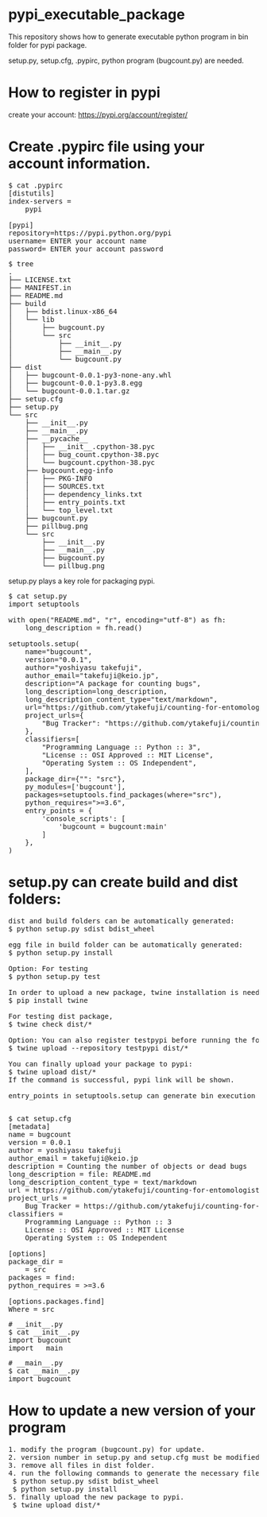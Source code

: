 # pypi_executable_package

This repository shows how to generate executable python program in bin folder for pypi package.

setup.py, setup.cfg, .pypirc, python program (bugcount.py) are needed.

# How to register in pypi
create your account:
https://pypi.org/account/register/

# Create .pypirc file using your account information.

<pre>
$ cat .pypirc
[distutils]
index-servers =
    pypi

[pypi]
repository=https://pypi.python.org/pypi
username= ENTER your account name
password= ENTER your account password
</pre>

<pre>
$ tree
.
├── LICENSE.txt
├── MANIFEST.in
├── README.md
├── build
│   ├── bdist.linux-x86_64
│   └── lib
│       ├── bugcount.py
│       └── src
│           ├── __init__.py
│           ├── __main__.py
│           └── bugcount.py
├── dist
│   ├── bugcount-0.0.1-py3-none-any.whl
│   ├── bugcount-0.0.1-py3.8.egg
│   └── bugcount-0.0.1.tar.gz
├── setup.cfg
├── setup.py
└── src
    ├── __init__.py
    ├── __main__.py
    ├── __pycache__
    │   ├── __init__.cpython-38.pyc
    │   ├── bug_count.cpython-38.pyc
    │   └── bugcount.cpython-38.pyc
    ├── bugcount.egg-info
    │   ├── PKG-INFO
    │   ├── SOURCES.txt
    │   ├── dependency_links.txt
    │   ├── entry_points.txt
    │   └── top_level.txt
    ├── bugcount.py
    ├── pillbug.png
    └── src
        ├── __init__.py
        ├── __main__.py
        ├── bugcount.py
        └── pillbug.png
</pre>

setup.py plays a key role for packaging pypi.
<pre>
$ cat setup.py
import setuptools

with open("README.md", "r", encoding="utf-8") as fh:
    long_description = fh.read()

setuptools.setup(
    name="bugcount",
    version="0.0.1",
    author="yoshiyasu takefuji",
    author_email="takefuji@keio.jp",
    description="A package for counting bugs",
    long_description=long_description,
    long_description_content_type="text/markdown",
    url="https://github.com/ytakefuji/counting-for-entomologists",
    project_urls={
        "Bug Tracker": "https://github.com/ytakefuji/counting-for-entomologists",
    },
    classifiers=[
        "Programming Language :: Python :: 3",
        "License :: OSI Approved :: MIT License",
        "Operating System :: OS Independent",
    ],
    package_dir={"": "src"},
    py_modules=['bugcount'],
    packages=setuptools.find_packages(where="src"),
    python_requires=">=3.6",
    entry_points = {
        'console_scripts': [
            'bugcount = bugcount:main'
        ]
    },
)
</pre>

# setup.py can create build and dist folders:
<pre>
dist and build folders can be automatically generated:
$ python setup.py sdist bdist_wheel

egg file in build folder can be automatically generated:
$ python setup.py install

Option: For testing
$ python setup.py test

In order to upload a new package, twine installation is needed.
$ pip install twine

For testing dist package,
$ twine check dist/*

Option: You can also register testpypi before running the following command.
$ twine upload --repository testpypi dist/*

You can finally upload your package to pypi:
$ twine upload dist/*
If the command is successful, pypi link will be shown.

entry_points in setuptools.setup can generate bin execution file.

</pre>

<pre>
$ cat setup.cfg
[metadata]
name = bugcount
version = 0.0.1
author = yoshiyasu takefuji
author_email = takefuji@keio.jp
description = Counting the number of objects or dead bugs
long_description = file: README.md
long_description_content_type = text/markdown
url = https://github.com/ytakefuji/counting-for-entomologists
project_urls =
    Bug Tracker = https://github.com/ytakefuji/counting-for-entomologists
classifiers =
    Programming Language :: Python :: 3
    License :: OSI Approved :: MIT License
    Operating System :: OS Independent

[options]
package_dir =
    = src
packages = find:
python_requires = >=3.6

[options.packages.find]
Where = src
</pre>

<pre>
# __init__.py
$ cat __init__.py
import bugcount
import __main__
</pre>

<pre>
# __main__.py
$ cat __main__.py
import bugcount
</pre>

# How to update a new version of your program
<pre>
1. modify the program (bugcount.py) for update.
2. version number in setup.py and setup.cfg must be modified
3. remove all files in dist folder.
4. run the following commands to generate the necessary files in dist folder.
 $ python setup.py sdist bdist_wheel
 $ python setup.py install
5. finally upload the new package to pypi.
 $ twine upload dist/*
</pre>
